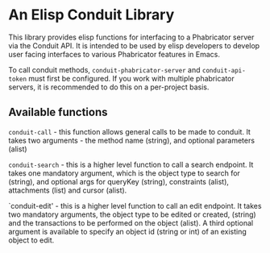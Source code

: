 # An Elisp Conduit Library

This library provides elisp functions for interfacing to a Phabricator
server via the Conduit API.  It is intended to be used by elisp developers
to develop user facing interfaces to various Phabricator features in Emacs.

To call conduit methods, `conduit-phabricator-server` and `conduit-api-token`
must first be configured.  If you work with multiple phabricator servers,
it is recommended to do this on a per-project basis.

## Available functions

`conduit-call` - this function allows general calls to be made to conduit.
It takes two arguments - the method name (string), and optional
parameters (alist)

`conduit-search` - this is a higher level function to call a search endpoint.
It takes one mandatory argument, which is the object type  to search for
(string), and optional args for queryKey (string), constraints (alist),
attachments (list) and cursor (alist).

`conduit-edit' - this is a higher level function to call an edit endpoint.
It takes two mandatory arguments, the object type to be edited or created,
(string) and the transactions to be performed on the object (alist).
A third optional argument is available to specify an object id (string
or int) of an existing object to edit.

